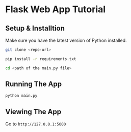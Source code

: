 # Flask Web App Tutorial

## Setup & Installtion

Make sure you have the latest version of Python installed.

```bash
git clone <repo-url>
```

```bash
pip install -r requirements.txt
```
```bash
cd <path of the main.py file>
```

## Running The App

```bash
python main.py
```

## Viewing The App

Go to `http://127.0.0.1:5000`

